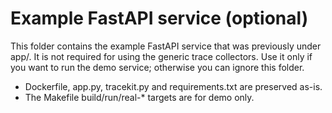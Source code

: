 # Example FastAPI service (optional)

This folder contains the example FastAPI service that was previously under app/.
It is not required for using the generic trace collectors. Use it only if you
want to run the demo service; otherwise you can ignore this folder.

- Dockerfile, app.py, tracekit.py and requirements.txt are preserved as-is.
- The Makefile build/run/real-* targets are for demo only.


